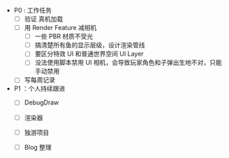 - P0 : 工作任务
	- [ ] 验证 真机加载
	- [ ] 用 Render Feature 减相机
		- [ ] 一些 PBR 材质不受光
		- [ ] 搞清楚所有鱼的显示层级，设计渲染管线
		- [ ] 要区分特效 UI 和普通世界空间 UI Layer
		- [ ] 没法使用脚本禁用 UI 相机，会导致玩家角色和子弹出生地不对，只能手动禁用
	- [ ] 写每周记录

- P1 ：个人持续跟进
	- [ ] DebugDraw
	- [ ] 渲染器
	- [ ] 独游项目
	- [ ] Blog 整理

